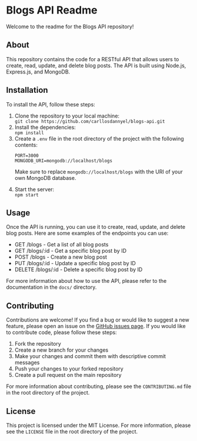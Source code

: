 <!DOCTYPE html>
<html>
  <head>
    <title>Blogs API Readme</title>
  </head>
  <body>
    <h1>Blogs API Readme</h1>
    <p>Welcome to the readme for the Blogs API repository!</p>
    <h2>About</h2>
    <p>This repository contains the code for a RESTful API that allows users to create, read, update, and delete blog posts. The API is built using Node.js, Express.js, and MongoDB.</p>
    <h2>Installation</h2>
    <p>To install the API, follow these steps:</p>
    <ol>
      <li>Clone the repository to your local machine:</li>
      <code>git clone https://github.com/carllosdannyel/blogs-api.git</code>
      <li>Install the dependencies:</li>
      <code>npm install</code>
      <li>Create a <code>.env</code> file in the root directory of the project with the following contents:</li>
      <pre><code>PORT=3000
MONGODB_URI=mongodb://localhost/blogs</code></pre>
      <p>Make sure to replace <code>mongodb://localhost/blogs</code> with the URI of your own MongoDB database.</p>
      <li>Start the server:</li>
      <code>npm start</code>
    </ol>
    <h2>Usage</h2>
    <p>Once the API is running, you can use it to create, read, update, and delete blog posts. Here are some examples of the endpoints you can use:</p>
    <ul>
      <li>GET /blogs - Get a list of all blog posts</li>
      <li>GET /blogs/:id - Get a specific blog post by ID</li>
      <li>POST /blogs - Create a new blog post</li>
      <li>PUT /blogs/:id - Update a specific blog post by ID</li>
      <li>DELETE /blogs/:id - Delete a specific blog post by ID</li>
    </ul>
    <p>For more information about how to use the API, please refer to the documentation in the <code>docs/</code> directory.</p>
    <h2>Contributing</h2>
    <p>Contributions are welcome! If you find a bug or would like to suggest a new feature, please open an issue on the <a href="https://github.com/carllosdannyel/blogs-api/issues">GitHub issues page</a>. If you would like to contribute code, please follow these steps:</p>
    <ol>
      <li>Fork the repository</li>
      <li>Create a new branch for your changes</li>
      <li>Make your changes and commit them with descriptive commit messages</li>
      <li>Push your changes to your forked repository</li>
      <li>Create a pull request on the main repository</li>
    </ol>
    <p>For more information about contributing, please see the <code>CONTRIBUTING.md</code> file in the root directory of the project.</p>
    <h2>License</h2>
    <p>This project is licensed under the MIT License. For more information, please see the <code>LICENSE</code> file in the root directory of the project.</p>
  </body>
</html>
